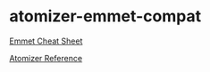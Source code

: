 # atomizer-emmet-compat

[Emmet Cheat Sheet](https://docs.emmet.io/cheat-sheet/)

[Atomizer Reference](https://acss.io/reference/)
